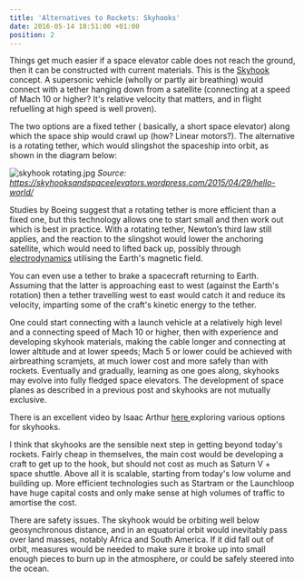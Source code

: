 ```yaml
---
title: 'Alternatives to Rockets: Skyhooks'
date: 2016-05-14 18:51:00 +01:00
position: 2
---
```


Things get much easier if a space elevator cable does not reach the ground, then it can be constructed with current materials. This is the [Skyhook](https://en.wikipedia.org/wiki/Skyhook_(structure)) concept. A supersonic vehicle (wholly or partly air breathing) would connect with a tether hanging down from a satellite  (connecting at a speed of Mach 10 or higher? It's relative velocity that matters, and in flight refuelling at high speed is well proven).

The two options are a fixed tether ( basically, a short space elevator) along which the space ship would crawl up (how? Linear motors?). The alternative is a rotating tether, which would slingshot the spaceship into orbit, as shown in the diagram below:

![skyhook rotating.jpg](/uploads/skyhook%20rotating.jpg)
*Source: https://skyhooksandspaceelevators.wordpress.com/2015/04/29/hello-world/*

Studies by Boeing suggest that a rotating tether is more efficient than a fixed one, but this technology allows one to start small and then work out which is best in practice. With a rotating tether, Newton’s third law still applies, and the reaction to the slingshot would lower the anchoring satellite, which would need to lifted back up, possibly through [electrodynamics](http://www.space.com/521-electrodynamic-tethers-swing.html) utilising the Earth's magnetic field. 

You can even use a tether to brake a spacecraft returning to Earth. Assuming that the latter is approaching east to west (against the Earth's rotation) then a tether travelling west to east would catch it and reduce its velocity, imparting some of the craft's kinetic energy to the tether. 

One could start connecting with a launch vehicle at a relatively high level and a connecting speed of Mach 10 or higher, then with experience and developing skyhook materials, making the cable longer and connecting at lower altitude and at lower speeds; Mach 5 or lower could be achieved with airbreathing scramjets, at much lower cost and more safely than with rockets. Eventually and gradually, learning as one goes along, skyhooks may evolve into fully fledged space elevators. The development of space planes as described in a previous post and skyhooks are not mutually exclusive. 

There is an excellent video by Isaac Arthur [here
](https://www.youtube.com/watch?v=TlpFzn_Y-F0) exploring various options for skyhooks. 

I think that skyhooks are the sensible next step in getting beyond today's rockets. Fairly cheap in themselves, the main cost would be developing a craft to get up to the hook, but should not cost as much as Saturn V + space shuttle. Above all it is scalable, starting from today's low volume and building up. More efficient technologies such as Startram or the Launchloop have huge capital costs and only make sense at high volumes of traffic to amortise the cost. 

There are safety issues. The skyhook would be orbiting well below geosynchronous distance, and in an equatorial orbit would inevitably pass over land masses, notably Africa and South America. If it did fall out of orbit, measures would be needed to make sure it broke up into small enough pieces to burn up in the atmosphere, or could be safely steered into the ocean. 